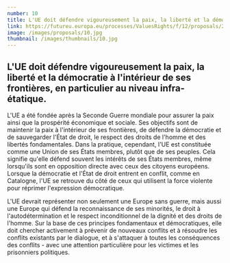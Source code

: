 ```yaml
---
number: 10
title: L'UE doit défendre vigoureusement la paix, la liberté et la démocratie à l'intérieur de ses frontières, en particulier au niveau infra-étatique.
link: https://futureu.europa.eu/processes/ValuesRights/f/12/proposals/249052
image: /images/proposals/10.jpg
thumbnail: /images/thumbnails/10.jpg
---
```


## L'UE doit __défendre vigoureusement la paix, la liberté et la démocratie__ à l'intérieur de ses frontières, en particulier au niveau infra-étatique.

L'UE a été fondée après la Seconde Guerre mondiale pour assurer la paix ainsi que la prospérité économique et sociale. Ses objectifs sont de maintenir la paix à l'intérieur de ses frontières, de défendre la démocratie et de sauvegarder l'État de droit, le respect des droits de l'homme et des libertés fondamentales. Dans la pratique, cependant, l'UE est constituée comme une Union de ses États membres, plutôt que de ses peuples. Cela signifie qu'elle défend souvent les intérêts de ses États membres, même lorsqu'ils sont en opposition directe avec ceux des citoyens européens. Lorsque la démocratie et l'État de droit entrent en conflit, comme en Catalogne, l'UE se retrouve du côté de ceux qui utilisent la force violente pour réprimer l'expression démocratique.

L'UE devrait représenter non seulement une Europe sans guerre, mais aussi une Europe qui défend la reconnaissance de ses minorités, le droit à l'autodétermination et le respect inconditionnel de la dignité et des droits de l'homme. Sur la base de ces principes fondamentaux et démocratiques, elle doit chercher activement à prévenir de nouveaux conflits et à résoudre les conflits existants par le dialogue, et à s'attaquer à toutes les conséquences des conflits - avec une attention particulière pour les victimes et les prisonniers politiques.
